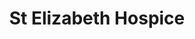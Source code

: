 ---
title: "St Elizabeth Hospice"
url: /ipswich/st-elizabeth-hospice-dogs-head-street/
shop: Gebrauchtwaren
---